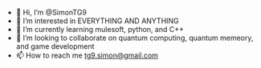 - 👋 Hi, I’m @SimonTG9
- 👀 I’m interested in EVERYTHING AND ANYTHING
- 🌱 I’m currently learning mulesoft, python, and C++
- 💞️ I’m looking to collaborate on quantum computing, quantum memeory, and game development 
- 📫 How to reach me tg9.simon@gmail.com

<!---
SimonTG9/SimonTG9 is a ✨ special ✨ repository because its `README.md` (this file) appears on your GitHub profile.
You can click the Preview link to take a look at your changes.
--->
